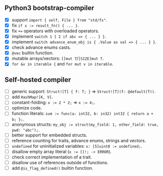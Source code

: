## Python3 bootstrap-compiler

- [X] support `import { self, File } from "std/fs"`.
- [X] fix `if x := result_fn() { ... }`.
- [X] fix `+=` operators with overloaded operators.
- [X] implement `switch 1 { 2 if abc => { ... } }`.
- [X] implement `switch advance_enum_obj is { .Value as val => { ... } }`.
- [X] check advance enums casts.
- [X] `@vec` builtin function.
- [X] mutable arrays/vectors: `[]mut T`/`[SIZE]mut T`.
- [X] `for &v in iterable {` and `for mut v in iterable`.

## Self-hosted compiler

- [ ] generic support: `Struct![T] { f: T; }` => `Struct![T](f: @default(T))`.
- [ ] add `HashMap![K, V]`.
- [ ] constant-folding: `x := 2 * 2;` => `x := 4;`.
- [ ] optimize code.
- [ ] function literals: `sum := func(a: int32, b: in32) int32 { return a + b; };`.
- [ ] anonymous structs: `my_obj := struct(my_field: 1, other_field: true, pwd: "abc");`.
- [ ] better support for embedded structs.
- [ ] reference counting for traits, advance enums, strings and vectors.
- [ ] `undefined` for uninitialized variables: `x: [5]uint8 := undefined;`.
- [ ] disallow empty array literal (`x := []!; -> ERROR`).
- [ ] check correct implementation of a trait.
- [ ] disallow use of references outside of functions.
- [ ] add `@is_flag_defined()` builtin function.
